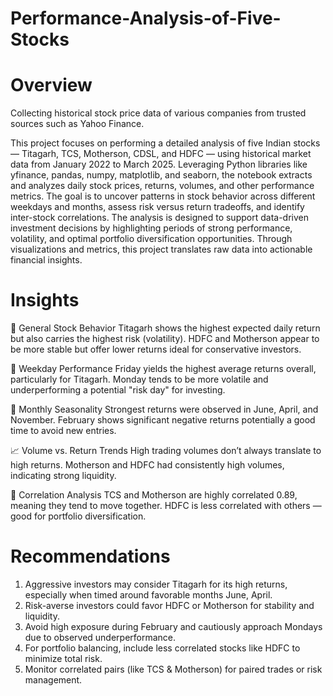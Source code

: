 # Performance-Analysis-of-Five-Stocks
# Overview
Collecting historical stock price data of various companies from trusted sources such as Yahoo Finance.

This project focuses on performing a detailed analysis of five Indian stocks — Titagarh, TCS, Motherson, CDSL, and HDFC — using historical market data from January 2022 to March 2025. Leveraging Python libraries like yfinance, pandas, numpy, matplotlib, and seaborn, the notebook extracts and analyzes daily stock prices, returns, volumes, and other performance metrics. The goal is to uncover patterns in stock behavior across different weekdays and months, assess risk versus return tradeoffs, and identify inter-stock correlations.
The analysis is designed to support data-driven investment decisions by highlighting periods of strong performance, volatility, and optimal portfolio diversification opportunities. Through visualizations and metrics, this project translates raw data into actionable financial insights.


# Insights
🧪 General Stock Behavior
Titagarh shows the highest expected daily return but also carries the highest risk (volatility).
HDFC and Motherson appear to be more stable but offer lower returns ideal for conservative investors.

📅 Weekday Performance
Friday yields the highest average returns overall, particularly for Titagarh.
Monday tends to be more volatile and underperforming a potential "risk day" for investing.

📆 Monthly Seasonality
Strongest returns were observed in June, April, and November.
February shows significant negative returns potentially a good time to avoid new entries.

📈 Volume vs. Return Trends
High trading volumes don’t always translate to high returns.
Motherson and HDFC had consistently high volumes, indicating strong liquidity.

🔁 Correlation Analysis
TCS and Motherson are highly correlated 0.89, meaning they tend to move together.
HDFC is less correlated with others — good for portfolio diversification.






# Recommendations
1. Aggressive investors may consider Titagarh for its high returns, especially when timed around favorable months June, April.
2. Risk-averse investors could favor HDFC or Motherson for stability and liquidity.
3. Avoid high exposure during February and cautiously approach Mondays due to observed underperformance.
4. For portfolio balancing, include less correlated stocks like HDFC to minimize total risk.
5. Monitor correlated pairs (like TCS & Motherson) for paired trades or risk management.
